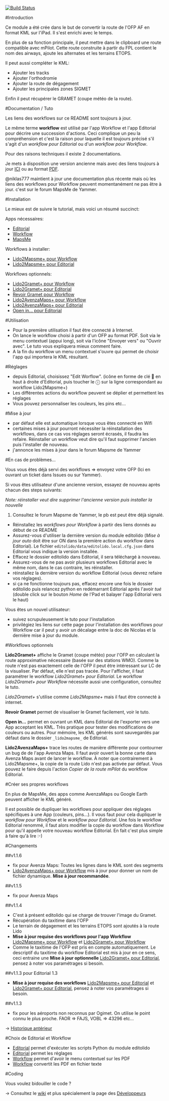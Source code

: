 [![Build Status](https://travis-ci.org/flyingeek/editolido.svg?branch=master)](https://travis-ci.org/flyingeek/editolido)

[Editorial]: http://omz-software.com/editorial/ "Editorial App"
[Workflow]: https://workflow.is "Workflow App"
[MapsMe]: http://maps.me "MapsMe App"
[Lido2Mapsme+ pour Workflow]: https://workflow.is/workflows/9b74e253a3aa4c0eb781ab16d43672a8
[Lido2Mapsme+ pour Editorial]: http://www.editorial-workflows.com/workflow/5800601703153664/o7BioyJJW8o
[Lido2Gramet+ pour Workflow]: https://workflow.is/workflows/fd320912a942447ba157c50592e4cfd8
[Lido2Gramet+ pour Editorial]: http://www.editorial-workflows.com/workflow/5833750260744192/T_q3eg1pbg8
[Revoir Gramet pour Workflow]: https://workflow.is/workflows/4d4dc41212734e32aa0ac07a7b3deb2e
[Lido2AvenzaMaps+ pour Workflow]: https://workflow.is/workflows/0d6102540f604981918371936274c139
[Lido2AvenzaMaps+ pour Editorial]: http://www.editorial-workflows.com/workflow/5861620169310208/WyFJI3VVl8Q
[tuto]: https://flyingeek.github.io/editolido/tuto/tuto.html "Tutorial"
[tutopdf]: https://flyingeek.github.io/editolido/dist/gh-pages-tuto.pdf "Tutorial PDF"

#Introduction

Ce module a été crée dans le but de convertir la route de l'OFP AF en format KML sur l'iPad. Il s'est enrichi avec le temps.

En plus de sa fonction principale, il peut mettre dans le clipboard une route compatible avec mPilot. Cette route construite à partir du FPL contient le nom des airways, ajoute les alternates et les terrains ETOPS.

Il peut aussi compléter le KML:

- Ajouter les tracks
- Ajouter l'orthodromie
- Ajouter la route de dégagement
- Ajouter les principales zones SIGMET

Enfin il peut récupérer le GRAMET (coupe météo de la route).

#Documentation / Tuto

Les liens des workflows sur ce README sont toujours à jour.

Le même terme **workflow** est utilisé par l'app Workflow et l'app Editorial pour décrire une succession d'actions. Ceci complique un peu la compréhension et c'est la raison pour laquelle il est toujours précisé s'il s'agit d'un *workflow pour Editorial* ou d'un *workflow pour Workflow*.

Pour des raisons techniques il existe 2 documentations.

Je mets à disposition une version ancienne mais avec des liens toujours à jour [ICI][tuto] ou au format [PDF][tutopdf].

@niklas777 maintient à jour une documentation plus récente mais où les liens des workflows pour Workflow peuvent momentanément ne pas être à jour. c'est sur le forum MapsMe de Yammer.


#Installation

Le mieux est de suivre le tutorial, mais voici un résumé succinct:

Apps nécessaires:

- [Editorial][]
- [Workflow][]
- [MapsMe][]

Workflows à installer:

 - [Lido2Mapsme+ pour Workflow][]
 - [Lido2Mapsme+ pour Editorial][]

Workflows optionnels:

  - [Lido2Gramet+ pour Workflow][]
  - [Lido2Gramet+ pour Editorial][]
  - [Revoir Gramet pour Workflow][]
  - [Lido2AvenzaMaps+ pour Workflow][]
  - [Lido2AvenzaMaps+ pour Editorial][]
  - [Open in... pour Editorial](http://www.editorial-workflows.com/workflow/4574037225242624/UpZUjr3j_Bs)

#Utilisation

  - Pour la première utilisation il faut être connecté à Internet.
  - On lance le workflow choisi à partir d'un OFP au format PDF. Soit via le menu contextuel (appui long), soit via l'icône "Envoyer vers" ou "Ouvrir avec". Le tuto vous expliquera mieux comment faire.
  - A la fin du workflow un menu contextuel s'ouvre qui permet de choisir l'app qui importera le KML résultant.
  
  
#Réglages

 - depuis Editorial, choisissez "Edit Worflow". (icône en forme de clé 🔧 en haut à droite d'Editorial, puis toucher le ⓘ sur la ligne correspondant au workflow Lido2Mapsme+)
 - Les différentes actions du workflow peuvent se déplier et permettent les réglages
 - Vous pouvez personnaliser les couleurs, les pins etc...

#Mise à jour

 - par défaut elle est automatique lorsque vous êtes connecté en Wifi
 - certaines mises à jour pourront nécessiter la réinstallation des workflows, dans ce cas vos réglages seront écrasés, il faudra les refaire. Réinstaller un workflow veut dire qu'il faut supprimer l'ancien puis l'installer de nouveau.
 - j'annonce les mises à jour dans le forum Mapsme de Yammer
 
#En cas de problèmes...

 Vous vous êtes déjà servi des workflows => envoyez votre OFP (Ici en ouvrant un ticket dans Issues ou sur Yammer).
 
 Si vous êtes utilisateur d'une ancienne version, essayez de nouveau après chacun des steps suivants:

  _Note: réinstaller veut dire supprimer l'ancienne version puis installer la nouvelle_
 
 1. Consultez le forum Mapsme de Yammer, le pb est peut être déjà signalé.
 - Réinstallez les *workflows pour Workflow* à partir des liens donnés au début de ce README
 - Assurez-vous d'utiliser la dernière version du module editolido (_Mise à jour auto_ doit être sur ON dans la première action du workflow dans Editorial). Le fichier `editolido/data/editolido.local.cfg.json` dans Editorial vous indique la version installée.
 - Effacez le dossier editolido dans Editorial, il sera téléchargé à nouveau.
 - Assurez-vous de ne pas avoir plusieurs workflows Editorial avec le même nom, dans le cas contraire, les réinstaller.
 - réinstallez la dernière version du workflow Editorial (vous devrez refaire vos réglages).
 - si ça ne fonctionne toujours pas, effacez encore une fois le dossier editolido puis relancez python en redémarrant Editorial après l'avoir _tué_ (double click sur le bouton _Home_ de l'Pad et balayer l'app Editorial vers le haut)

Vous êtes un nouvel utilisateur:

 - suivez scrupuleusement le tuto pour l'installation
 - privilégiez les liens sur cette page pour l'installation des workflows pour Workflow car il peut y avoir un décalage entre la doc de Nicolas et la dernière mise à jour du module.

#Workflows optionnels

**Lido2Gramet+** affiche le Gramet (coupe météo) pour l'OFP en calculant la route approximative nécessaire (basée sur des stations WMO). Comme la route n'est pas exactement celle de l'OFP il peut être intéressant sur LC de la visualiser. Par défaut, elle n'est pas tracée.
Pour l'afficher, il faut paramétrer le workflow *Lido2Gramet+  pour Editorial*. Le workflow *Lido2Gramet+ pour Workflow* nécessite aussi une configuration, consultez le tuto.

*Lido2Gramet+* s'utilise comme *Lido2Mapsme+* mais il faut être connecté à internet.

**Revoir Gramet** permet de visualiser le Gramet facilement, voir le tuto.

**Open in...** permet en ouvrant un KML dans Editorial de l'exporter vers une App acceptant les KML. Très pratique pour tester des modifications de couleurs ou autres. Pour mémoire, les KML générés sont sauvegardés par défaut dans le dossier `_lido2mapsme_` de Editorial.

**Lido2AvenzaMaps+** trace les routes de manière différente pour contourner un bug de de l'app Avenza Maps. Il faut avoir ouvert la bonne carte dans Avenza Maps avant de lancer le workflow. À noter que contrairement à Lido2Mapsme+, la copie de la route Lido n'est pas activée par défaut. Vous pouvez le faire depuis l'action _Copier de la route mPilot_ du workflow Editorial.

#Créer ses propres workflows

En plus de MapsMe, des apps comme AvenzaMaps ou Google Earth peuvent afficher le KML généré.

Il est possible de dupliquer les workflows pour appliquer des réglages spécifiques à une App (couleurs, pins...). Il vous faut pour cela dupliquer le *workflow pour Workflow* et le *workflow pour Editorial*. Une fois le workflow Editorial renommé, il faut alors modifier la copie du workflow dans Workflow pour qu'il appelle votre nouveau workflow Editorial. En fait c'est plus simple à faire qu'à lire :-)


#Changements

##v1.1.6

 - fix pour Avenza Maps: Toutes les lignes dans le KML sont des segments
 - [Lido2AvenzaMaps+ pour Workflow][] mis à jour pour donner un nom de fichier dynamique. **Mise à jour recommandée**.

##v1.1.5

 - fix pour Avenza Maps

##v1.1.4

 - C'est à présent editolido qui se charge de trouver l'image du Gramet.
 - Récupération du taxitime dans l'OFP
 - Le terrain de dégagement et les terrains ETOPS sont ajoutés à la route Lido
 - **Mise à jour requise des workflows pour l'app Workflow** [Lido2Mapsme+ pour Workflow][] et [Lido2Gramet+ pour Workflow][]
 - Comme le taxitime de l'OFP est pris en compte automatiquement. Le descriptif du taxitime du workflow Editorial est mis à jour en ce sens, ceci entraine une **Mise à jour optionnelle** [Lido2Gramet+ pour Editorial][], pensez à noter vos paramétrages si besoin.

##v1.1.3 pour Editorial 1.3

 - **Mise à jour requise des workflows** [Lido2Mapsme+ pour Editorial][] et [Lido2Gramet+ pour Editorial][], pensez à noter vos paramétrages si besoin.
   

##v1.1.3

  - fix pour les aéroports non reconnus par Ogimet. On utilise le point connu le plus proche. FAOR => FAJS, VOBL => 43296 etc...

-> [Historique antérieur](https://github.com/flyingeek/editolido/wiki/Historique)
  
#Choix de Editorial et Workflow

- [Editorial][] permet d'exécuter les scripts Python du module editolido
- [Editorial][] permet les réglages
- [Workflow][] permet d'avoir le menu contextuel sur les PDF
- [Workflow][] convertit les PDF en fichier texte

#Coding

Vous voulez bidouiller le code ?

-> Consultez le [wiki](https://github.com/flyingeek/editolido/wiki) et plus spécialement la page des [Développeurs](https://github.com/flyingeek/editolido/wiki/Développeurs)
